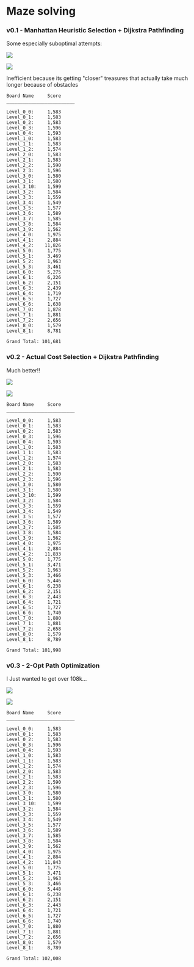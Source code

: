 # Maze solving

### v0.1 - Manhattan Heuristic Selection + Dijkstra Pathfinding

Some especially suboptimal attempts:

![](/home/nifley/.config/marktext/images/2022-05-17-16-39-25-image.png)

![](/home/nifley/.config/marktext/images/2022-05-17-16-46-38-image.png)

Inefficient because its getting "closer" treasures that actually take much longer because of obstacles

```
Board Name     Score
_________________________

Level_0_0:     1,583
Level_0_1:     1,583
Level_0_2:     1,583
Level_0_3:     1,596
Level_0_4:     1,593
Level_1_0:     1,583
Level_1_1:     1,583
Level_1_2:     1,574
Level_2_0:     1,583
Level_2_1:     1,583
Level_2_2:     1,590
Level_2_3:     1,596
Level_3_0:     1,580
Level_3_1:     1,580
Level_3_10:    1,599
Level_3_2:     1,584
Level_3_3:     1,559
Level_3_4:     1,549
Level_3_5:     1,577
Level_3_6:     1,589
Level_3_7:     1,585
Level_3_8:     1,584
Level_3_9:     1,562
Level_4_0:     1,975
Level_4_1:     2,884
Level_4_2:    11,826
Level_5_0:     1,775
Level_5_1:     3,469
Level_5_2:     1,963
Level_5_3:     3,461
Level_6_0:     5,275
Level_6_1:     6,226
Level_6_2:     2,151
Level_6_3:     2,439
Level_6_4:     1,719
Level_6_5:     1,727
Level_6_6:     1,638
Level_7_0:     1,878
Level_7_1:     1,881
Level_7_2:     2,656
Level_8_0:     1,579
Level_8_1:     8,781

Grand Total: 101,681
```

### v0.2 - Actual Cost Selection + Dijkstra Pathfinding

Much better!!

![](/home/nifley/.config/marktext/images/2022-05-17-17-40-56-image.png)

![](/home/nifley/.config/marktext/images/2022-05-17-17-37-39-image.png)

```
Board Name     Score
_________________________

Level_0_0:     1,583
Level_0_1:     1,583
Level_0_2:     1,583
Level_0_3:     1,596
Level_0_4:     1,593
Level_1_0:     1,583
Level_1_1:     1,583
Level_1_2:     1,574
Level_2_0:     1,583
Level_2_1:     1,583
Level_2_2:     1,590
Level_2_3:     1,596
Level_3_0:     1,580
Level_3_1:     1,580
Level_3_10:    1,599
Level_3_2:     1,584
Level_3_3:     1,559
Level_3_4:     1,549
Level_3_5:     1,577
Level_3_6:     1,589
Level_3_7:     1,585
Level_3_8:     1,584
Level_3_9:     1,562
Level_4_0:     1,975
Level_4_1:     2,884
Level_4_2:    11,833
Level_5_0:     1,775
Level_5_1:     3,471
Level_5_2:     1,963
Level_5_3:     3,466
Level_6_0:     5,446
Level_6_1:     6,238
Level_6_2:     2,151
Level_6_3:     2,443
Level_6_4:     1,721
Level_6_5:     1,727
Level_6_6:     1,740
Level_7_0:     1,880
Level_7_1:     1,881
Level_7_2:     2,658
Level_8_0:     1,579
Level_8_1:     8,789

Grand Total: 101,998
```

### v0.3 - 2-Opt Path Optimization

I Just wanted to get over 108k...

![](/home/nifley/.config/marktext/images/2022-05-19-17-15-37-image.png)

![](/home/nifley/.config/marktext/images/2022-05-19-17-16-15-image.png)



```
Board Name     Score
_________________________

Level_0_0:     1,583
Level_0_1:     1,583
Level_0_2:     1,583
Level_0_3:     1,596
Level_0_4:     1,593
Level_1_0:     1,583
Level_1_1:     1,583
Level_1_2:     1,574
Level_2_0:     1,583
Level_2_1:     1,583
Level_2_2:     1,590
Level_2_3:     1,596
Level_3_0:     1,580
Level_3_1:     1,580
Level_3_10:    1,599
Level_3_2:     1,584
Level_3_3:     1,559
Level_3_4:     1,549
Level_3_5:     1,577
Level_3_6:     1,589
Level_3_7:     1,585
Level_3_8:     1,584
Level_3_9:     1,562
Level_4_0:     1,975
Level_4_1:     2,884
Level_4_2:    11,843
Level_5_0:     1,775
Level_5_1:     3,471
Level_5_2:     1,963
Level_5_3:     3,466
Level_6_0:     5,448
Level_6_1:     6,238
Level_6_2:     2,151
Level_6_3:     2,443
Level_6_4:     1,721
Level_6_5:     1,727
Level_6_6:     1,740
Level_7_0:     1,880
Level_7_1:     1,881
Level_7_2:     2,656
Level_8_0:     1,579
Level_8_1:     8,789

Grand Total: 102,008
```





